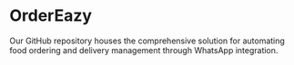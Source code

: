 # OrderEazy
Our GitHub repository houses the comprehensive solution for automating food ordering and delivery management through WhatsApp integration.

